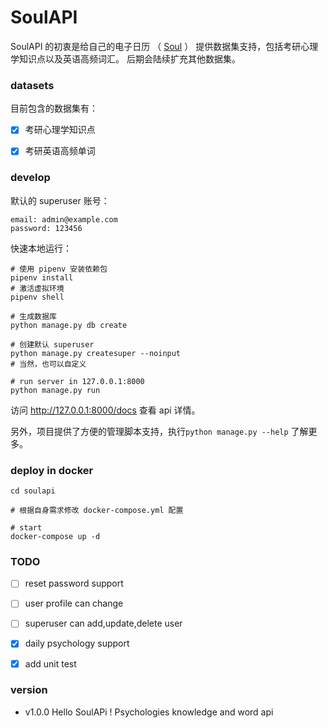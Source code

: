# SoulAPI
SoulAPI 的初衷是给自己的电子日历
（ [Soul](https://githuv.com/shiniao/soul) ）
提供数据集支持，包括考研心理学知识点以及英语高频词汇。 后期会陆续扩充其他数据集。

### datasets
目前包含的数据集有：
- [x] 考研心理学知识点
- [x] 考研英语高频单词


### develop

默认的 superuser 账号：
```
email: admin@example.com
password: 123456
```

快速本地运行：

```shell
# 使用 pipenv 安装依赖包
pipenv install
# 激活虚拟环境
pipenv shell

# 生成数据库
python manage.py db create

# 创建默认 superuser
python manage.py createsuper --noinput
# 当然，也可以自定义

# run server in 127.0.0.1:8000
python manage.py run
```
访问 http://127.0.0.1:8000/docs 查看 api 详情。

另外，项目提供了方便的管理脚本支持，执行`python manage.py --help` 了解更多。

### deploy in docker
```shell
cd soulapi

# 根据自身需求修改 docker-compose.yml 配置

# start
docker-compose up -d
```

### TODO

- [ ] reset password support
- [ ] user profile can change
- [ ] superuser can add,update,delete user
- [x] daily psychology support
- [x] add unit test


### version
- v1.0.0
    Hello SoulAPi !
    Psychologies knowledge and word api